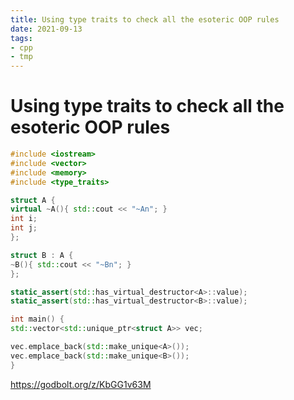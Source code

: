 ```yaml
---
title: Using type traits to check all the esoteric OOP rules
date: 2021-09-13
tags:
- cpp
- tmp
---
```


# Using type traits to check all the esoteric OOP rules

```cpp
#include <iostream>
#include <vector>
#include <memory>
#include <type_traits>

struct A {
virtual ~A(){ std::cout << "~An"; }
int i;
int j;
};

struct B : A {
~B(){ std::cout << "~Bn"; }
};

static_assert(std::has_virtual_destructor<A>::value);
static_assert(std::has_virtual_destructor<B>::value);

int main() {
std::vector<std::unique_ptr<struct A>> vec;

vec.emplace_back(std::make_unique<A>());
vec.emplace_back(std::make_unique<B>());
}
```
https://godbolt.org/z/KbGG1v63M

